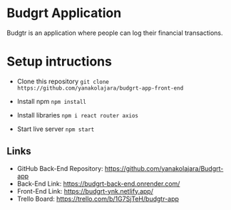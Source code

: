 # Budgrt Application

Budgtr is an application where people can log their financial transactions. 

# Setup intructions

- Clone this repository
`git clone https://github.com/yanakolajara/budgrt-app-front-end`

- Install npm
`npm install`

- Install libraries
`npm i react router axios`

- Start live server
`npm start`

## Links

- GitHub Back-End Repository: https://github.com/yanakolajara/Budgrt-app
- Back-End Link: https://budgrt-back-end.onrender.com/
- Front-End Link: https://budgrt-ynk.netlify.app/
- Trello Board: https://trello.com/b/1G7SjTeH/budgtr-app

